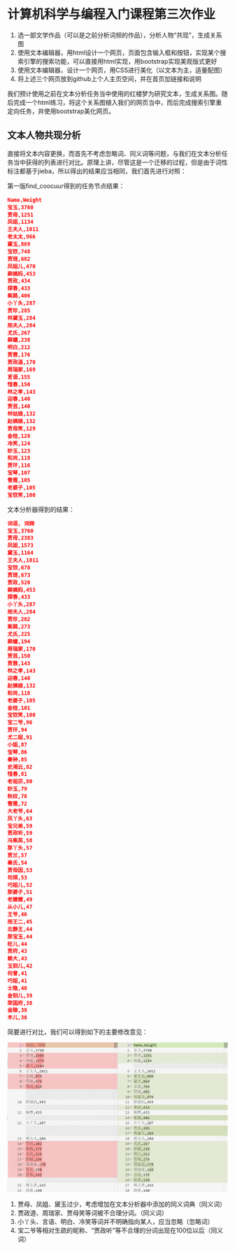 # 计算机科学与编程入门课程第三次作业
1. 选一部文学作品（可以是之前分析词频的作品），分析人物“共现”，生成关系图
2. 使用文本编辑器，用html设计一个网页，页面包含输入框和按钮，实现某个搜索引擎的搜索功能，可以直接用html实现，用bootstrap实现美观版式更好
3. 使用文本编辑器，设计一个网页，用CSS进行美化（以文本为主，适量配图）
4. 将上述三个网页放到github上个人主页空间，并在首页加链接和说明

我们预计使用之前在文本分析任务当中使用的红楼梦为研究文本，生成关系图。随后完成一个html练习，将这个关系图植入我们的网页当中，而后完成搜索引擎重定向任务，并使用bootstrap美化网页。

## 文本人物共现分析
直接将文本内容更换，而首先不考虑忽略词、同义词等问题，与我们在文本分析任务当中获得的列表进行对比。原理上讲，尽管这是一个迁移的过程，但是由于词性标注都基于jieba，所以得出的结果应当相同，我们首先进行对照：

第一版find_coocuur得到的任务节点结果：
```json
Name,Weight
宝玉,3760
贾母,1251
凤姐,1134
王夫人,1011
老太太,966
黛玉,869
宝钗,748
贾琏,682
凤姐儿,470
薛姨妈,453
贾政,434
探春,433
紫鹃,406
小丫头,287
贾珍,285
林黛玉,284
邢夫人,284
尤氏,267
薛蟠,238
明白,212
贾蓉,176
贾政道,170
周瑞家,169
言语,155
惜春,150
林之孝,143
迎春,140
贾芸,140
林姑娘,132
赵姨娘,132
贾母笑,129
金桂,128
冷笑,124
妙玉,123
和尚,118
贾环,116
宝琴,107
雪雁,105
老婆子,105
宝钗笑,100
```

文本分析器得到的结果：
```json
词语, 词频
宝玉,3760
贾母,2383
凤姐,1573
黛玉,1164
王夫人,1011
宝钗,678
贾琏,673
贾政,520
薛姨妈,453
探春,433
小丫头,287
邢夫人,284
贾珍,282
紫鹃,273
尤氏,225
薛蟠,194
周瑞家,170
贾芸,150
贾蓉,143
林之孝,143
迎春,140
赵姨娘,132
和尚,118
老婆子,105
金桂,101
宝钗笑,100
宝二爷,96
贾环,94
尤二姐,91
小姐,87
宝琴,86
秦钟,85
史湘云,82
惜春,81
老祖宗,80
妙玉,79
秋纹,78
雪雁,72
大老爷,64
凤丫头,63
宝兄弟,59
贾政听,59
冯紫英,58
那丫头,57
贾兰,57
秦氏,54
贾母因,53
司棋,53
巧姐儿,52
那婆子,51
老嬷嬷,49
从小儿,47
王爷,46
邢王二,45
北静王,44
那宝玉,44
旺儿,44
贾府,43
赖大,43
玉钏儿,42
何曾,41
巧姐,41
士隐,40
金钏儿,39
荣国府,38
金陵,38
丰儿,38
```

简要进行对比，我们可以得到如下的主要修改意见：

![对比图](assets/compare.jpg)

1. 贾母、凤姐、黛玉过少，考虑增加在文本分析器中添加的同义词典（同义词）
2. 贾政道、周瑞家、贾母笑等词被不合理分词。（同义词）
3. 小丫头、言语、明白、冷笑等词并不明确指向某人，应当忽略（忽略词）
4. 宝二爷等相对生疏的昵称、“贾政听”等不合理的分词出现在100位以后（同义词）


